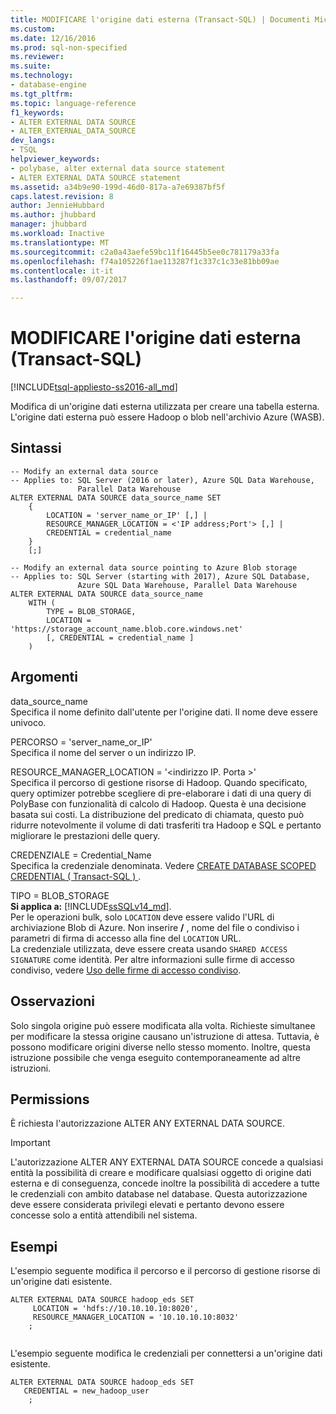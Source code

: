 ```yaml
---
title: MODIFICARE l'origine dati esterna (Transact-SQL) | Documenti Microsoft
ms.custom: 
ms.date: 12/16/2016
ms.prod: sql-non-specified
ms.reviewer: 
ms.suite: 
ms.technology:
- database-engine
ms.tgt_pltfrm: 
ms.topic: language-reference
f1_keywords:
- ALTER EXTERNAL DATA SOURCE
- ALTER_EXTERNAL_DATA_SOURCE
dev_langs:
- TSQL
helpviewer_keywords:
- polybase, alter external data source statement
- ALTER EXTERNAL DATA SOURCE statement
ms.assetid: a34b9e90-199d-46d0-817a-a7e69387bf5f
caps.latest.revision: 8
author: JennieHubbard
ms.author: jhubbard
manager: jhubbard
ms.workload: Inactive
ms.translationtype: MT
ms.sourcegitcommit: c2a0a43aefe59bc11f16445b5ee0c781179a33fa
ms.openlocfilehash: f74a105226f1ae113287f1c337c1c33e81bb09ae
ms.contentlocale: it-it
ms.lasthandoff: 09/07/2017

---
```

# <a name="alter-external-data-source-transact-sql"></a>MODIFICARE l'origine dati esterna (Transact-SQL)
[!INCLUDE[tsql-appliesto-ss2016-all_md](../../includes/tsql-appliesto-ss2016-all-md.md)]

  Modifica di un'origine dati esterna utilizzata per creare una tabella esterna. L'origine dati esterna può essere Hadoop o blob nell'archivio Azure (WASB).  
  
## <a name="syntax"></a>Sintassi  
  
```  
-- Modify an external data source
-- Applies to: SQL Server (2016 or later), Azure SQL Data Warehouse,
               Parallel Data Warehouse    
ALTER EXTERNAL DATA SOURCE data_source_name SET  
    {   
        LOCATION = 'server_name_or_IP' [,] |  
        RESOURCE_MANAGER_LOCATION = <'IP address;Port'> [,] |  
        CREDENTIAL = credential_name  
    }  
    [;]  

-- Modify an external data source pointing to Azure Blob storage
-- Applies to: SQL Server (starting with 2017), Azure SQL Database,
               Azure SQL Data Warehouse, Parallel Data Warehouse
ALTER EXTERNAL DATA SOURCE data_source_name  
    WITH (   
        TYPE = BLOB_STORAGE,  
        LOCATION = 'https://storage_account_name.blob.core.windows.net'
        [, CREDENTIAL = credential_name ]
    )  
```  
  
## <a name="arguments"></a>Argomenti  
 data_source_name  
 Specifica il nome definito dall'utente per l'origine dati. Il nome deve essere univoco.  
  
 PERCORSO = 'server_name_or_IP'  
 Specifica il nome del server o un indirizzo IP.  
  
 RESOURCE_MANAGER_LOCATION = '\<indirizzo IP. Porta >'  
 Specifica il percorso di gestione risorse di Hadoop. Quando specificato, query optimizer potrebbe scegliere di pre-elaborare i dati di una query di PolyBase con funzionalità di calcolo di Hadoop. Questa è una decisione basata sui costi. La distribuzione del predicato di chiamata, questo può ridurre notevolmente il volume di dati trasferiti tra Hadoop e SQL e pertanto migliorare le prestazioni delle query.  
  
 CREDENZIALE = Credential_Name  
 Specifica la credenziale denominata. Vedere [CREATE DATABASE SCOPED CREDENTIAL &#40; Transact-SQL &#41; ](../../t-sql/statements/create-database-scoped-credential-transact-sql.md).  

TIPO = BLOB_STORAGE   
**Si applica a:** [!INCLUDE[ssSQLv14_md](../../includes/sssqlv14-md.md)].   
Per le operazioni bulk, solo `LOCATION` deve essere valido l'URL di archiviazione Blob di Azure. Non inserire  **/** , nome del file o condiviso i parametri di firma di accesso alla fine del `LOCATION` URL.   
La credenziale utilizzata, deve essere creata usando `SHARED ACCESS SIGNATURE` come identità. Per altre informazioni sulle firme di accesso condiviso, vedere [Uso delle firme di accesso condiviso](https://docs.microsoft.com/azure/storage/storage-dotnet-shared-access-signature-part-1).

  
  
## <a name="remarks"></a>Osservazioni  
 Solo singola origine può essere modificata alla volta. Richieste simultanee per modificare la stessa origine causano un'istruzione di attesa. Tuttavia, è possono modificare origini diverse nello stesso momento. Inoltre, questa istruzione possibile che venga eseguito contemporaneamente ad altre istruzioni.  
  
## <a name="permissions"></a>Permissions  
 È richiesta l'autorizzazione ALTER ANY EXTERNAL DATA SOURCE.  
 > [!IMPORTANT]  
 >  L'autorizzazione ALTER ANY EXTERNAL DATA SOURCE concede a qualsiasi entità la possibilità di creare e modificare qualsiasi oggetto di origine dati esterna e di conseguenza, concede inoltre la possibilità di accedere a tutte le credenziali con ambito database nel database. Questa autorizzazione deve essere considerata privilegi elevati e pertanto devono essere concesse solo a entità attendibili nel sistema.

  
## <a name="examples"></a>Esempi  
 L'esempio seguente modifica il percorso e il percorso di gestione risorse di un'origine dati esistente.  
  
```  
ALTER EXTERNAL DATA SOURCE hadoop_eds SET  
     LOCATION = 'hdfs://10.10.10.10:8020',  
     RESOURCE_MANAGER_LOCATION = '10.10.10.10:8032'  
    ;  
  
```  
  
 L'esempio seguente modifica le credenziali per connettersi a un'origine dati esistente.  
  
```  
ALTER EXTERNAL DATA SOURCE hadoop_eds SET  
   CREDENTIAL = new_hadoop_user  
    ;  
```  
  
  

